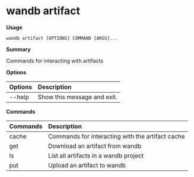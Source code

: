 # wandb artifact

**Usage**

`wandb artifact [OPTIONS] COMMAND [ARGS]...`

**Summary**

Commands for interacting with artifacts

**Options**

| **Options** | **Description** |
| :--- | :--- |
| --help | Show this message and exit. |

**Commands**

| **Commands** | **Description** |
| :--- | :--- |
| cache | Commands for interacting with the artifact cache |
| get | Download an artifact from wandb |
| ls | List all artifacts in a wandb project |
| put | Upload an artifact to wandb |

